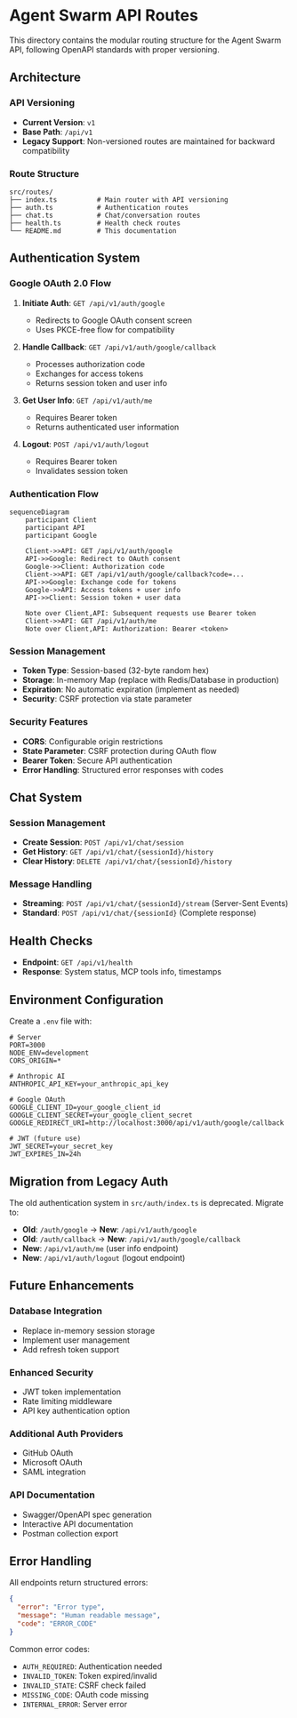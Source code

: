 # Agent Swarm API Routes

This directory contains the modular routing structure for the Agent Swarm API, following OpenAPI standards with proper versioning.

## Architecture

### API Versioning
- **Current Version**: `v1`
- **Base Path**: `/api/v1`
- **Legacy Support**: Non-versioned routes are maintained for backward compatibility

### Route Structure

```
src/routes/
├── index.ts          # Main router with API versioning
├── auth.ts           # Authentication routes
├── chat.ts           # Chat/conversation routes
├── health.ts         # Health check routes
└── README.md         # This documentation
```

## Authentication System

### Google OAuth 2.0 Flow

1. **Initiate Auth**: `GET /api/v1/auth/google`
   - Redirects to Google OAuth consent screen
   - Uses PKCE-free flow for compatibility

2. **Handle Callback**: `GET /api/v1/auth/google/callback`
   - Processes authorization code
   - Exchanges for access tokens
   - Returns session token and user info

3. **Get User Info**: `GET /api/v1/auth/me`
   - Requires Bearer token
   - Returns authenticated user information

4. **Logout**: `POST /api/v1/auth/logout`
   - Requires Bearer token
   - Invalidates session token

### Authentication Flow

```mermaid
sequenceDiagram
    participant Client
    participant API
    participant Google
    
    Client->>API: GET /api/v1/auth/google
    API->>Google: Redirect to OAuth consent
    Google->>Client: Authorization code
    Client->>API: GET /api/v1/auth/google/callback?code=...
    API->>Google: Exchange code for tokens
    Google->>API: Access tokens + user info
    API->>Client: Session token + user data
    
    Note over Client,API: Subsequent requests use Bearer token
    Client->>API: GET /api/v1/auth/me
    Note over Client,API: Authorization: Bearer <token>
```

### Session Management

- **Token Type**: Session-based (32-byte random hex)
- **Storage**: In-memory Map (replace with Redis/Database in production)
- **Expiration**: No automatic expiration (implement as needed)
- **Security**: CSRF protection via state parameter

### Security Features

- **CORS**: Configurable origin restrictions
- **State Parameter**: CSRF protection during OAuth flow
- **Bearer Token**: Secure API authentication
- **Error Handling**: Structured error responses with codes

## Chat System

### Session Management
- **Create Session**: `POST /api/v1/chat/session`
- **Get History**: `GET /api/v1/chat/{sessionId}/history`
- **Clear History**: `DELETE /api/v1/chat/{sessionId}/history`

### Message Handling
- **Streaming**: `POST /api/v1/chat/{sessionId}/stream` (Server-Sent Events)
- **Standard**: `POST /api/v1/chat/{sessionId}` (Complete response)

## Health Checks

- **Endpoint**: `GET /api/v1/health`
- **Response**: System status, MCP tools info, timestamps

## Environment Configuration

Create a `.env` file with:

```env
# Server
PORT=3000
NODE_ENV=development
CORS_ORIGIN=*

# Anthropic AI
ANTHROPIC_API_KEY=your_anthropic_api_key

# Google OAuth
GOOGLE_CLIENT_ID=your_google_client_id
GOOGLE_CLIENT_SECRET=your_google_client_secret
GOOGLE_REDIRECT_URI=http://localhost:3000/api/v1/auth/google/callback

# JWT (future use)
JWT_SECRET=your_secret_key
JWT_EXPIRES_IN=24h
```

## Migration from Legacy Auth

The old authentication system in `src/auth/index.ts` is deprecated. Migrate to:

- **Old**: `/auth/google` → **New**: `/api/v1/auth/google`
- **Old**: `/auth/callback` → **New**: `/api/v1/auth/google/callback`
- **New**: `/api/v1/auth/me` (user info endpoint)
- **New**: `/api/v1/auth/logout` (logout endpoint)

## Future Enhancements

### Database Integration
- Replace in-memory session storage
- Implement user management
- Add refresh token support

### Enhanced Security
- JWT token implementation
- Rate limiting middleware
- API key authentication option

### Additional Auth Providers
- GitHub OAuth
- Microsoft OAuth
- SAML integration

### API Documentation
- Swagger/OpenAPI spec generation
- Interactive API documentation
- Postman collection export

## Error Handling

All endpoints return structured errors:

```json
{
  "error": "Error type",
  "message": "Human readable message", 
  "code": "ERROR_CODE"
}
```

Common error codes:
- `AUTH_REQUIRED`: Authentication needed
- `INVALID_TOKEN`: Token expired/invalid
- `INVALID_STATE`: CSRF check failed
- `MISSING_CODE`: OAuth code missing
- `INTERNAL_ERROR`: Server error 